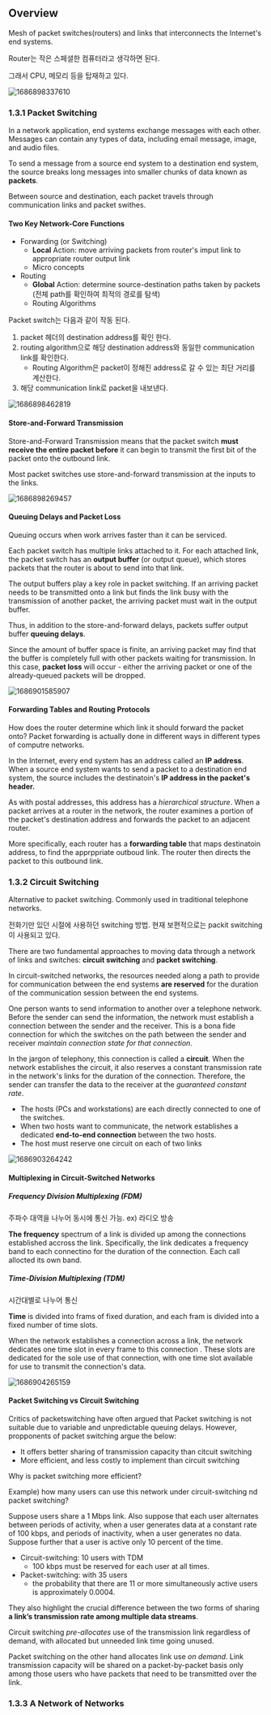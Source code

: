 ## Overview

Mesh of packet switches(routers) and links that interconnects the Internet's end systems.

Router는 작은 스페셜한 컴퓨터라고 생각하면 된다.

그래서 CPU, 메모리 등을 탑재하고 있다.

![1686898337610](image/3_the_network_core/1686898337610.png)

### 1.3.1 Packet Switching

In a network application, end systems exchange messages with each other. Messages can contain any types of data, including email message, image, and audio files.

To send a message from a source end system to a destination end system, the source breaks long messages into smaller chunks of data known as **packets**.

Between source and destination, each packet travels through communication links and packet swithes.

#### Two Key Network-Core Functions

- Forwarding (or Switching)
  - **Local** Action: move arriving packets from router's imput link to appropriate router output link
  - Micro concepts
- Routing
  - **Global** Action: determine source-destination paths taken by packets (전체 path를 확인하여 최적의 경로를 탐색)
  - Routing Algorithms

Packet switch는 다음과 같이 작동 된다.

1. packet 헤더의 destination address를 확인 한다.
2. routing algorithm으로 해당 destination address와 동일한 communication link를 확인한다.
   * Routing Algorithm은 packet이 정해진 address로 갈 수 있는 최단 거리를 계산한다.
3. 해당 communication link로 packet을 내보낸다.

![1686898462819](https://file+.vscode-resource.vscode-cdn.net/Users/minha/Documents/5-study/Computer-Network-Study/Chapter_1/Hacoon/image/3_the_network_core/1686898462819.png)

#### Store-and-Forward Transmission

Store-and-Forward Transmission means that the packet switch **must receive the entire packet before** it can begin to transmit the first bit of the packet onto the outbound link.

Most packet switches use store-and-forward transmission at the inputs to the links.

![1686898269457](https://file+.vscode-resource.vscode-cdn.net/Users/minha/Documents/5-study/Computer-Network-Study/Chapter_1/Hacoon/image/3_the_network_core/1686898269457.png)

#### Queuing Delays and Packet Loss

Queuing occurs when work arrives faster than it can be serviced.

Each packet switch has multiple links attached to it. For each attached link, the packet switch has an **output buffer** (or output queue), which stores packets that the router is about to send into that link.

The output buffers play a key role in packet switching. If an arriving packet needs to be transmitted onto a link but finds the link busy with the transmission of another packet, the arriving packet must wait in the output buffer.

Thus, in addition to the store-and-forward delays, packets suffer output buffer **queuing delays**.

Since the amount of buffer space is finite, an arriving packet may find that the buffer is completely full with other packets waiting for transmission. In this case, **packet loss** will occur - either the arriving packet or one of the already-queued packets will be dropped.

![1686901585907](image/3_the_network_core/1686901585907.png)

#### Forwarding Tables and Routing Protocols

How does the router determine which link it should forward the packet onto? Packet forwarding is actually done in different ways in different types of computre networks.

In the Internet, every end system has an address called an **IP address**. When a source end system wants to send a packet to a destination end system, the source includes the destinatoin's **IP address in the packet's header.**

As with postal addresses, this address has a *hierarchical structure*. When a packet arrives at a router in the network, the router examines a portion of the packet's destination address and forwards the packet to an adjacent router.

More specifically, each router has a **forwarding table** that maps destinatoin address, to find the apprppriate outboud link. The router then directs the packet to this outbound link.

### 1.3.2 Circuit Switching

Alternative to packet switching. Commonly used in traditional telephone networks.

전화기만 있던 시절에 사용하던 switching 방법. 현재 보편적으로는 packit switching이 사용되고 있다.

There are two fundamental approaches to moving data through a network of links and switches: **circuit switching** and **packet switching**.

In circuit-switched networks, the resources needed along a path to provide for communication between the end systems **are reserved** for the duration of the communication session between the end systems.

One person wants to send information to another over a telephone network. Before the sender can send the information, the network must establish a connection between the sender and the receiver. This is a bona fide connection for which the switches on the path between the sender and receiver *maintain connection state for that connection*.

In the jargon of telephony, this connection is called a **circuit**. When the network establishes the circuit, it also reserves a constant transmission rate in the network's links for the duration of the connection. Therefore, the sender can transfer the data to the receiver at the *guaranteed constant rate*.

- The hosts (PCs and workstations) are each directly connected to one of the switches.
- When two hosts want to communicate, the network establishes a dedicated **end-to-end connection** between the two hosts.
- The host must reserve one circuit on each of two links

![1686903264242](image/3_the_network_core/1686903264242.png)

#### Multiplexing in Circuit-Switched Networks

##### Frequency Division Multiplexing (FDM)

주파수 대역을 나누어 동시에 통신 가능. ex) 라디오 방송

**The frequency** spectrum of a link is divided up among the connections established accross the link. Specifically, the link dedicates a frequency band to each connectino for the duration of the connection. Each call allocted its own band.

##### Time-Division Multiplexing (TDM)

시간대별로 나누어 통신

**Time** is divided into frams of fixed duration, and each fram is divided into a fixed number of time slots.

When the network establishes a connection across a link, the network dedicates one time slot in every frame to this connection . These slots are dedicated for the sole use of that connection, with one time slot available for use to transmit the connection's data.

![1686904265159](image/3_the_network_core/1686904265159.png)

#### Packet Switching vs Circuit Switching

Critics of packetswitching have often argued that Packet switching is not suitable due to variable and unpredictable queuing delays. However, propponents of packet switching argue the below:

- It offers better sharing of transmission capacity than citcuit switching
- More efficient, and less costly to implement than circuit switching

Why is packet switching more efficient?

Example) how many users can use this network under circuit-switching nd packet switching?

Suppose users share a 1 Mbps link. Also suppose that each user alternates between periods of activity, when a user generates data at a constant rate of 100 kbps, and periods of inactivity, when a user generates no data. Suppose further
that a user is active only 10 percent of the time.

- Circuit-switching: 10 users with TDM
  - 100 kbps must be reserved for each user at all times.
- Packet-switching: with 35 users
  - the probability that there are 11 or more simultaneously active users is approximately 0.0004.

They also highlight the crucial difference between the two forms of sharing **a link’s transmission rate among multiple data streams**.

Circuit switching *pre-allocates* use of the transmission link regardless of demand, with allocated but unneeded link time going unused.

Packet switching on the other hand allocates link use *on demand*. Link transmission capacity will be shared on a packet-by-packet basis only among those users who have packets that need to be transmitted over the link.

### 1.3.3 A Network of Networks

|  |  |  |
| - | - | - |
